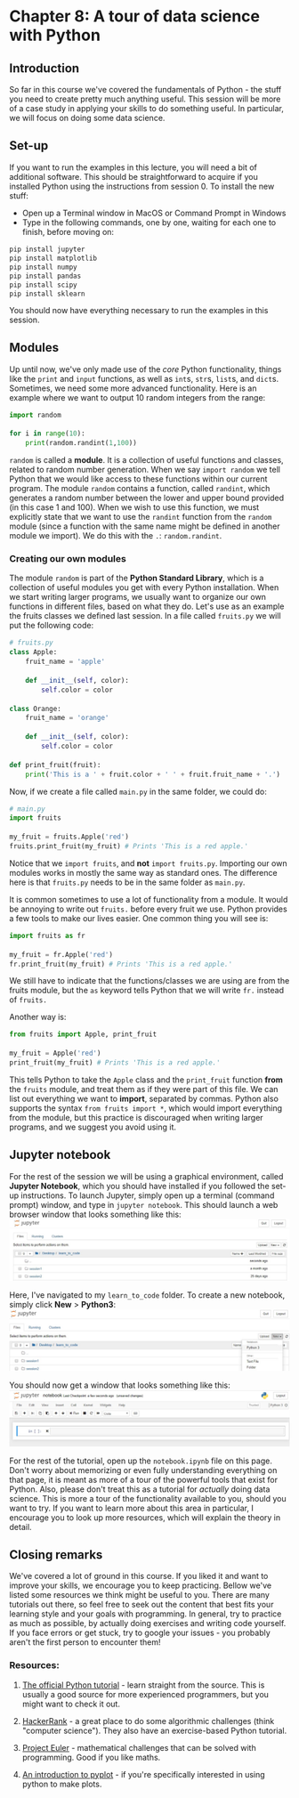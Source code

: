 # Chapter 8: A tour of data science with Python

## Introduction

So far in this course we've covered the fundamentals of Python - the stuff you need to create pretty much anything useful. Тhis session will be more of a case study in applying your skills to do something useful. In particular, we will focus on doing some data science.

## Set-up

If you want to run the examples in this lecture, you will need a bit of additional software. This should be straightforward to acquire if you installed Python using the instructions from session 0. To install the new stuff:

* Open up a Terminal window in MacOS or Command Prompt in Windows
* Type in the following commands, one by one, waiting for each one to finish, before moving on:

```
pip install jupyter
pip install matplotlib
pip install numpy
pip install pandas
pip install scipy
pip install sklearn
```

You should now have everything necessary to run the examples in this session.

## Modules

Up until now, we've only made use of the *core* Python functionality, things like the `print` and `input` functions, as well as `int`s, `str`s, `list`s, and `dict`s. Sometimes, we need some more advanced functionality. Here is an example where we want to output 10 random integers from the range:

```python
import random

for i in range(10):
    print(random.randint(1,100))
```

`random` is called a **module**. It is a collection of useful functions and classes, related to random number generation. When we say `import random` we tell Python that we would like access to these functions within our current program. The module `random` contains a function, called `randint`, which generates a random number between the lower and upper bound provided (in this case 1 and 100). When we wish to use this function, we must explicitly state that we want to use the `randint` function from the `random` module (since a function with the same name might be defined in another module we import). We do this with the `.`: `random.randint`.

### Creating our own modules

The module `random` is part of the **Python Standard Library**, which is a collection of useful modules you get with every Python installation. When we start writing larger programs, we usually want to organize our own functions in different files, based on what they do. Let's use as an example the fruits classes we defined last session. In a file called `fruits.py` we will put the following code:

```python
# fruits.py
class Apple:
    fruit_name = 'apple'

    def __init__(self, color):
        self.color = color

class Orange:
    fruit_name = 'orange'

    def __init__(self, color):
        self.color = color

def print_fruit(fruit):
    print('This is a ' + fruit.color + ' ' + fruit.fruit_name + '.')
```

Now, if we create a file called `main.py` in the same folder, we could do:

```python
# main.py
import fruits

my_fruit = fruits.Apple('red')
fruits.print_fruit(my_fruit) # Prints 'This is a red apple.'
```

Notice that we `import fruits`, and **not** `import fruits.py`. Importing our own modules works in mostly the same way as standard ones. The difference here is that `fruits.py` needs to be in the same folder as `main.py`.

It is common sometimes to use a lot of functionality from a module. It would be annoying to write out `fruits.` before every fruit we use. Python provides a few tools to make our lives easier. One common thing you will see is:

```python
import fruits as fr

my_fruit = fr.Apple('red')
fr.print_fruit(my_fruit) # Prints 'This is a red apple.'
```

We still have to indicate that the functions/classes we are using are from the fruits module, but the `as` keyword tells Python that we will write `fr.` instead of `fruits.`

Another way is:
```python
from fruits import Apple, print_fruit

my_fruit = Apple('red')
print_fruit(my_fruit) # Prints 'This is a red apple.'
```

This tells Python to take the `Apple` class and the `print_fruit` function **from** the `fruits` module, and treat them as if they were part of this file. We can list out everything we want to **import**, separated by commas. Python also supports the syntax ```from fruits import *```, which would import everything from the module, but this practice is discouraged when writing larger programs, and we suggest you avoid using it.


## Jupyter notebook

For the rest of the session we will be using a graphical environment, called **Jupyter Notebook**, which you should have installed if you followed the set-up instructions. To launch Jupyter, simply open up a terminal (command prompt) window, and type in `jupyter notebook`. This should launch a web browser window that looks something like this: ![jupyter1]

Here, I've navigated to my `learn_to_code` folder. To create a new notebook, simply click **New** > **Python3**: ![jupyter2]

You should now get a window that looks something like this: ![jupyter3]

For the rest of the tutorial, open up the `notebook.ipynb` file on this page. Don't worry about memorizing or even fully understanding everything on that page, it is meant as more of a tour of the powerful tools that exist for Python. Also, please don't treat this as a tutorial for *actually* doing data science. This is more a tour of the functionality available to you, should you want to try. If you want to learn more about this area in particular, I encourage you to look up more resources, which will explain the theory in detail.

## Closing remarks

We've covered a lot of ground in this course. If you liked it and want to improve your skills, we encourage you to keep practicing. Bellow we've listed some resources we think might be useful to you. There are many tutorials out there, so feel free to seek out the content that best fits your learning style and your goals with programming. In general, try to practice as much as possible, by actually doing exercises and writing code yourself. If you face errors or get stuck, try to google your issues - you probably aren't the first person to encounter them!

### Resources:


1. [The official Python tutorial][python_tutorial] - learn straight from the source. This is usually a good source for more experienced programmers, but you might want to check it out.

2. [HackerRank][hr] - a great place to do some algorithmic challenges (think "computer science"). They also have an exercise-based Python tutorial.

3. [Project Euler][euler] - mathematical challenges that can be solved with programming. Good if you like maths.

4. [An introduction to pyplot][plt] - if you're specifically interested in using python to make plots.

[jupyter1]: jupyter1.jpg
[jupyter2]: jupyter2.jpg
[jupyter3]: jupyter3.jpg
[python_tutorial]: https://ehmatthes.github.io/pcc/
[euler]: http://projecteuler.net
[plt]: https://matplotlib.org/tutorials/introductory/pyplot.html
[hr]: https://www.hackerrank.com/